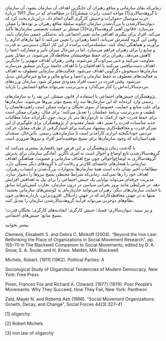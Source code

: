   زمانی‌که بقای سازمانی و منافع رهبران آن جایگزین اهداف آن سازمان بشود، آن سازمان با گروهه‌سالاری[1] مواجه است. رابرت میشلز[2] در مطالعه‌ای که در سال 1911 دربارۀ حزب سوسیال-دموکرات و جنبش کارگری آلمان انجام داد، دراین‌باره بحث کرد که دیوان‌سالارشدن یا بزرگ‌شدن سازمان چگونه سلطۀ منافع رهبران بر توده‌ها را ممکن می‌سازد. «قانون آهنی گروهه‌سالاری»[3] میشلز بر خصلت تخصصی سازمان‌ها تأکید می‌کند. افراد برای پیگیری اهدافی مانند تغییر اجتماعی باید به‌شکلی جمعی سازمان یابند. وقتی این گروه گسترش می‌یابد، اعضا رهبرانی را تعیین می‌کنند تا آنها نیازهای اداری را برآورند و هماهنگی ایجاد کنند. سلسله‌مراتب برآمده از این کار امکان دسترسی به قدرت و منابع را برای رهبران فراهم می‌سازد، اما درعین‌حال میزان تأثیر و مشارکت اعضا را کاهش می‌دهد. رهبران برای حفظ موقعیتشان محافظه‌کار می‌شوند، در مقابل تغییر مقاومت می‌کنند و حتی سرکوب‌گر می‌شوند. وقتی رهبران اهداف مبهم‌تر را جایگزین اهداف دست‌نیافتنی می‌کنند یا اهدافشان را با اهداف جامعهٔ بزرگ‌تر منطبق می‌سازند سازمان‌ها دستخوش دگرگونی اهداف می‌شود. فعالیت‌های سازمانی معطوف به اهداف به فعالیت‌های معطوف به حفظ سازمان و اعضا و منابع مالی و منابع غیرمالی‌اش تبدیل می‌شود. وقتی قدرت در دست افراد معدودی متمرکز شود، سازمان ورزه‌های مردم‌سالارانه‌اش را کنار می‌گذارد و بدین‌ترتیب نمی‌تواند منافع اعضایش را بازتابد.

پژوهشگران جنبش‌های اجتماعی با استفاده از قانون میشلز، این نقد را به سازمان‌های رسمی وارد کرده‌اند که این سازمان‌ها سد راه بسیج مؤثر نیروها می‌شوند. سازمان‌ها برای جلب منابع و حمایت، خصوصاً از سوی نخبگان و دولت ممکن است راهبردهایشان را تلطیف و بدین‌ترتیب برنامۀ عملشان را تعدیل می‌کنند؛ برای مثال، رهبران ممکن است برای حفظ قدرت خود از کمک به تازه‌واردها سر باز بزنند، چون نگران‌اند مبادا مطالبات جدید مناسبات قدرت را تغییر دهد. شمار معدودی از پژوهشگران برای جلوگیری از این تمرکز قدرت و محافظه‌کاری پیشنهاد می‌کنند برای امتیازگرفتن از طرف مقابل، حرکت مردمی خودانگیخته ابزاری کارآمدتر است تا سازمان‌دهی رسمی. بااین‌حال، منتقدان هم‌داستان‌اند که وجود سازمان‌ها برای بسیج موفقیت‌آمیز افراد و نیروها ضروری است.

با گذشت زمان پژوهشگران بر این فرض خود پافشاری بیشتری می‌کنند که گروهه‌سالارشدن تابع اوضاع و احوال است نه امری ناگزیر. آمادگی سازمان برای پذیرش گروهه‌سالاری به اوضاع‌واحوالی چون نوع اهداف سازمانی و عضویت، هماهنگی اهداف سازمانی با هنجارهای جامعه‌ای کلان‌تر و رقابت آن با گروه‌های دیگر بستگی دارد. مطالعات اخیر نشان داده است همۀ سازمان‌ها به‌موازات بزرگ‌شدن و انتصاب رهبران، اهداف خود را رها نمی‌کنند. زمانی‌که شرایط محیطی بسیج نیروها را دشوار سازد، مدیریت حرفه‌ای می‌تواند توانایی یک جنبش اجتماعی را برای نیل به اهدافش افزایش دهد. در شرایطی مانند بروز بحرانی سیاسی در درون سازمان، تجارب کنش‌باورانۀ سابق یا حمایت‌ سازمان‌های دیگر، رهبران می‌توانند جان‌تازه‌ای به کوشش‌های سازمانی بخشند؛ منتها نه در جهتی محافظه‌کارانه که در جهتی رادیکال‌. افزون‌براین، بازدارنده‌هایی چون نظام‌های دوحزبی می‌تواند فرآیند گروهه‌سالارشدن سازمان را تعدیل کنند.

 

و نیز ببینید: دیوان‌سالاری؛ فساد؛ جنبش کارگری؛ اتحادیه‌های کارگری؛ نخبگان قدرت؛ بسیج منابع؛ جنبش‌های اجتماعی.

بیشتر بخوانید

Clemens, Elisabeth S. and Debra C. Minkoff (2004). “Beyond the Iron Law: Rethinking the Place of Organizations in Social Movement Research”, pp. 155–70 in The Blackwell Companion to Social Movements, edited by D. A. Snow, S. A. Soule, and H. Kriesi. Malden, MA: Blackwell

Michels, Robert. [1911] (1962). Political Parties: A

Sociological Study of Oligarchical Tendencies of Modern Democracy, New York: Free Press

Piven, Frances Fox and Richard A. Cloward. [1977] (1979). Poor People’s Movements: Why They Succeed, How They Fail, New York: Pantheon

Zald, Mayer N. and Roberta Ash (1966). “Social Movement Organizations: Growth, Decay, and Change”, Social Forces 44(3):327–41

 

 [1] oligarchy

[2] Robert Michels

[3] iron law of oligarchy

 

 

 

 